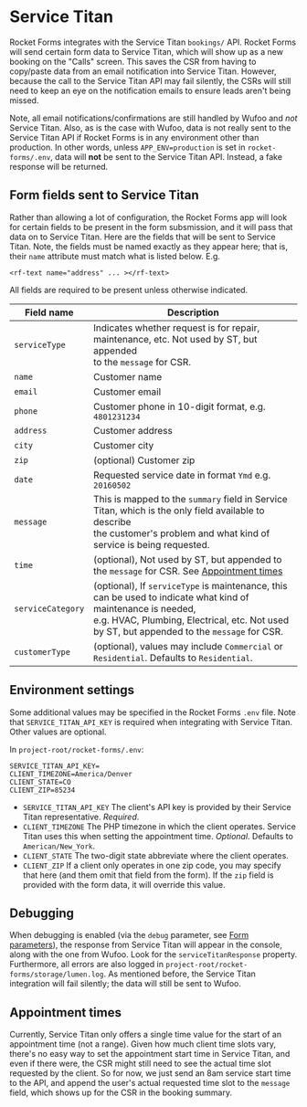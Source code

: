 # Service Titan

Rocket Forms integrates with the Service Titan `bookings/` API. Rocket Forms will send certain form data to Service Titan, which will show up as a new booking on the "Calls" screen. This saves the CSR from having to copy/paste data from an email notification into Service Titan. However, because the call to the Service Titan API may fail silently, the CSRs will still need to keep an eye on the notification emails to ensure leads aren't being missed.

Note, all email notifications/confirmations are still handled by Wufoo and *not* Service Titan. Also, as is the case with Wufoo, data is not really sent to the Service Titan API if Rocket Forms is in any environment other than production. In other words, unless `APP_ENV=production` is set in `rocket-forms/.env`, data will **not** be sent to the Service Titan API. Instead, a fake response will be returned.

## Form fields sent to Service Titan

Rather than allowing a lot of configuration, the Rocket Forms app will look for certain fields to be present in the form subsmission, and it will pass that data on to Service Titan. Here are the fields that will be sent to Service Titan. Note, the fields must be named exactly as they appear here; that is, their `name` attribute must match what is listed below. E.g.

```
<rf-text name="address" ... ></rf-text>
```

All fields are required to be present unless otherwise indicated.

Field name | Description
---------- | -----------
`serviceType` | Indicates whether request is for repair, maintenance, etc. Not used by ST, but appended <br> to the `message` for CSR.
`name` | Customer name
`email` | Customer email
`phone` | Customer phone in 10-digit format, e.g. `4801231234`
`address` | Customer address
`city` | Customer city
`zip` |  (optional) Customer zip
`date` | Requested service date in format `Ymd` e.g. `20160502`
`message` |  This is mapped to the `summary` field in Service Titan, which is the only field available to describe <br> the customer's problem and what kind of service is being requested.
`time` | (optional), Not used by ST, but appended to the `message` for CSR. See [Appointment times](#appointment-times)
`serviceCategory` | (optional), If `serviceType` is maintenance, this can be used to indicate what kind of maintenance is needed, <br> e.g. HVAC, Plumbing, Electrical, etc. Not used by ST, but appended to the `message` for CSR.
`customerType` | (optional), values may include `Commercial` or `Residential`. Defaults to `Residential`.

## Environment settings

Some additional values may be specified in the Rocket Forms `.env` file. Note that `SERVICE_TITAN_API_KEY` is required when integrating with Service Titan. Other values are optional.

In `project-root/rocket-forms/.env`:

```
SERVICE_TITAN_API_KEY=
CLIENT_TIMEZONE=America/Denver
CLIENT_STATE=CO
CLIENT_ZIP=85234
```

* `SERVICE_TITAN_API_KEY` The client's API key is provided by their Service Titan representative. _Required_.
* `CLIENT_TIMEZONE` The PHP timezone in which the client operates. Service Titan uses this when setting the appointment time. _Optional_. Defaults to `American/New_York`.
* `CLIENT_STATE` The two-digit state abbreviate where the client operates.
* `CLIENT_ZIP` If a client only operates in one zip code, you may specify that here (and them omit that field from the form). If the `zip` field is provided with the form data, it will override this value.

## Debugging

When debugging is enabled (via the `debug` parameter, see [Form parameters](#form-parameters)), the response from Service Titan will appear in the console, along with the one from Wufoo. Look for the `serviceTitanResponse` property. Furthermore, all errors are also logged in `project-root/rocket-forms/storage/lumen.log`. As mentioned before, the Service Titan integration will fail silently; the data will still be sent to Wufoo.

## Appointment times

Currently, Service Titan only offers a single time value for the start of an appointment time (not a range). Given how much client time slots vary, there's no easy way to set the appointment start time in Service Titan, and even if there were, the CSR might still need to see the actual time slot requested by the client. So for now, we just send an 8am service start time to the API, and append the user's actual requested time slot to the `message` field, which shows up for the CSR in the booking summary.
